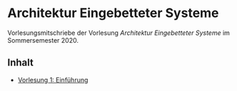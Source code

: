 # Architektur Eingebetteter Systeme
Vorlesungsmitschriebe der Vorlesung *Architektur Eingebetteter Systeme* im Sommersemester 2020.

## Inhalt
* [Vorlesung 1: Einführung](vorlesungen/Vorlesung01.md)
